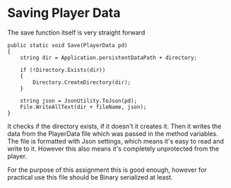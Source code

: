 Saving Player Data
==================

The save function itself is very straight forward

    public static void Save(PlayerData pd)
    {
        string dir = Application.persistentDataPath + directory;

        if (!Directory.Exists(dir))
        {
            Directory.CreateDirectory(dir);
        }

        string json = JsonUtility.ToJson(pd);
        File.WriteAllText(dir + fileName, json);
    }

It checks if the directory exists, if it doesn't it creates it. Then it writes the data from the PlayerData file which was passed in the method variables. The file is formatted with Json settings, which means it's easy to read and write to it. However this also means it's completely unprotected from the player.

For the purpose of this assignment this is good enough, however for practical use this file should be Binary serialized at least.
